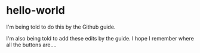 # hello-world
I'm being told to do this by the Github guide.

I'm also being told to add these edits by the guide. I hope I remember where all the buttons are....
